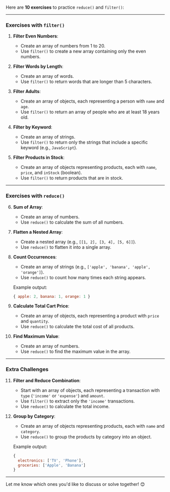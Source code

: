 Here are **10 exercises** to practice `reduce()` and `filter()`:

---

### **Exercises with `filter()`**
1. **Filter Even Numbers**:
   - Create an array of numbers from 1 to 20.
   - Use `filter()` to create a new array containing only the even numbers.

2. **Filter Words by Length**:
   - Create an array of words.
   - Use `filter()` to return words that are longer than 5 characters.

3. **Filter Adults**:
   - Create an array of objects, each representing a person with `name` and `age`.
   - Use `filter()` to return an array of people who are at least 18 years old.

4. **Filter by Keyword**:
   - Create an array of strings.
   - Use `filter()` to return only the strings that include a specific keyword (e.g., `JavaScript`).

5. **Filter Products in Stock**:
   - Create an array of objects representing products, each with `name`, `price`, and `inStock` (boolean).
   - Use `filter()` to return products that are in stock.

---

### **Exercises with `reduce()`**
6. **Sum of Array**:
   - Create an array of numbers.
   - Use `reduce()` to calculate the sum of all numbers.

7. **Flatten a Nested Array**:
   - Create a nested array (e.g., `[[1, 2], [3, 4], [5, 6]]`).
   - Use `reduce()` to flatten it into a single array.

8. **Count Occurrences**:
   - Create an array of strings (e.g., `['apple', 'banana', 'apple', 'orange']`).
   - Use `reduce()` to count how many times each string appears.

   Example output:
   ```javascript
   { apple: 2, banana: 1, orange: 1 }
   ```

9. **Calculate Total Cart Price**:
   - Create an array of objects, each representing a product with `price` and `quantity`.
   - Use `reduce()` to calculate the total cost of all products.

10. **Find Maximum Value**:
    - Create an array of numbers.
    - Use `reduce()` to find the maximum value in the array.

---

### **Extra Challenges**
11. **Filter and Reduce Combination**:
    - Start with an array of objects, each representing a transaction with `type` (`'income'` or `'expense'`) and `amount`.
    - Use `filter()` to extract only the `'income'` transactions.
    - Use `reduce()` to calculate the total income.

12. **Group by Category**:
    - Create an array of objects representing products, each with `name` and `category`.
    - Use `reduce()` to group the products by category into an object.

    Example output:
    ```javascript
    {
      electronics: ['TV', 'Phone'],
      groceries: ['Apple', 'Banana']
    }
    ```

---

Let me know which ones you'd like to discuss or solve together! 😊